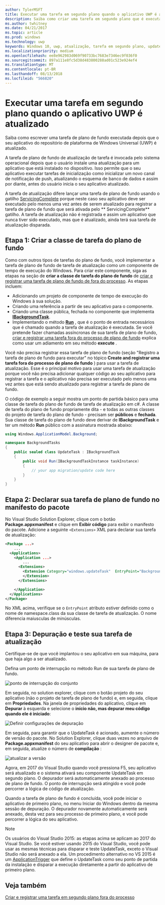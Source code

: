 ```yaml
---
author: TylerMSFT
title: Executar uma tarefa em segundo plano quando o aplicativo UWP é atualizado
description: Saiba como criar uma tarefa em segundo plano que é executada quando seu aplicativo da loja da UWP (Plataforma Universal do Windows) é atualizado.
ms.author: twhitney
ms.date: 04/21/2017
ms.topic: article
ms.prod: windows
ms.technology: uwp
keywords: Windows 10, uwp, atualização, tarefa em segundo plano, updatetask
ms.localizationpriority: medium
ms.openlocfilehash: ee8e962983d069f90733bc7683e7346ec9f036f0
ms.sourcegitcommit: 897a111e8fc5d38d483800288ad01c523e924ef4
ms.translationtype: MT
ms.contentlocale: pt-BR
ms.lasthandoff: 08/13/2018
ms.locfileid: "566820"
---
```

# <a name="run-a-background-task-when-your-uwp-app-is-updated"></a>Executar uma tarefa em segundo plano quando o aplicativo UWP é atualizado

Saiba como escrever uma tarefa de plano de fundo executada depois que o seu aplicativo do repositório de plataforma de Windows Universal (UWP) é atualizado.

A tarefa de plano de fundo de atualização de tarefa é invocada pelo sistema operacional depois que o usuário instale uma atualização para um aplicativo que está instalado no dispositivo. Isso permite que o seu aplicativo executar tarefas de inicialização como inicializar um novo canal de notificação de push, atualizando o esquema de banco de dados e assim por diante, antes do usuário inicia o seu aplicativo atualizado.

A tarefa de atualização difere lançar uma tarefa de plano de fundo usando o gatilho [ServicingComplete](https://docs.microsoft.com/uwp/api/Windows.ApplicationModel.Background.SystemTriggerType) porque neste caso seu aplicativo deve ser executado pelo menos uma vez antes de serem atualizado para registrar a tarefa de plano de fundo que será ativada pelo ** ServicingComplete** gatilho.  A tarefa de atualização não é registrada e assim um aplicativo que nunca tiver sido executado, mas que é atualizado, ainda terá sua tarefa de atualização disparada.

## <a name="step-1-create-the-background-task-class"></a>Etapa 1: Criar a classe de tarefa do plano de fundo

Como com outros tipos de tarefas do plano de fundo, você implementar a tarefa de plano de fundo de tarefa de atualização como um componente de tempo de execução do Windows. Para criar este componente, siga as etapas na seção de **criar a classe de tarefa do plano de fundo** de [criar e registrar uma tarefa de plano de fundo de fora do processo](https://docs.microsoft.com/windows/uwp/launch-resume/create-and-register-a-background-task). As etapas incluem:

- Adicionando um projeto de componente de tempo de execução do Windows à sua solução.
- Criando uma referência a partir de seu aplicativo para o componente.
- Criando uma classe pública, fechada no componente que implementa [**IBackgroundTask**](https://msdn.microsoft.com/library/windows/apps/br224794).
- Implementando o método [**Run**](https://msdn.microsoft.com/library/windows/apps/br224811) , que é o ponto de entrada necessários que é chamado quando a tarefa de atualização é executada. Se você pretende fazer chamadas assíncronas de sua tarefa de plano de fundo, [criar e registrar uma tarefa fora do processo de plano de fundo](https://docs.microsoft.com/windows/uwp/launch-resume/create-and-register-a-background-task) explica como usar um adiamento em seu método **execute** .

Você não precisa registrar essa tarefa de plano de fundo (seção "Registro a tarefa de plano de fundo para executar" no tópico **Create and registrar uma tarefa fora do processo de plano de fundo** ) para usar a tarefa de atualização. Esse é o principal motivo para usar uma tarefa de atualização porque você não precisa adicionar qualquer código ao seu aplicativo para registrar a tarefa e o aplicativo não precisa ser executado pelo menos uma vez antes que está sendo atualizado para registrar a tarefa de plano de fundo.

O código de exemplo a seguir mostra um ponto de partida básico para uma classe de tarefa do plano de fundo de tarefa de atualização em c#. A classe de tarefa do plano de fundo propriamente dita - e todas as outras classes do projeto de tarefa do plano de fundo - precisam ser **públicos** e **fechada**. Sua classe de tarefa do plano de fundo deve derivar de **IBackgroundTask** e ter um método **Run** público com a assinatura mostrada abaixo:

```cs
using Windows.ApplicationModel.Background;

namespace BackgroundTasks
{
    public sealed class UpdateTask : IBackgroundTask
    {
        public void Run(IBackgroundTaskInstance taskInstance)
        {
            // your app migration/update code here
        }
    }
}
```

## <a name="step-2-declare-your-background-task-in-the-package-manifest"></a>Etapa 2: Declarar sua tarefa de plano de fundo no manifesto do pacote

No Visual Studio Solution Explorer, clique com o botão **Package.appxmanifest** e clique em **Exibir código** para exibir o manifesto do pacote. Adicione a seguinte `<Extensions>` XML para declarar sua tarefa de atualização:

```XML
<Package ...>
    ...
  <Applications>  
    <Application ...>  
        ...
      <Extensions>  
        <Extension Category="windows.updateTask"  EntryPoint="BackgroundTasks.UpdateTask">  
        </Extension>  
      </Extensions>

    </Application>  
  </Applications>  
</Package>
```

No XML acima, verifique se o `EntryPoint` atributo estiver definido como o nome de namespace.class da sua classe de tarefa de atualização. O nome diferencia maiusculas de minúsculas.

## <a name="step-3-debugtest-your-update-task"></a>Etapa 3: Depuração e teste sua tarefa de atualização

Certifique-se de que você implantou o seu aplicativo em sua máquina, para que haja algo a ser atualizado.

Defina um ponto de interrupção no método Run de sua tarefa de plano de fundo.

![ponto de interrupção do conjunto](images/run-func-breakpoint.png)

Em seguida, no solution explorer, clique com o botão projeto do seu aplicativo (não o projeto de tarefa de plano de fundo) e, em seguida, clique em **Propriedades**. Na janela de propriedades do aplicativo, clique em **Depurar** à esquerda e selecione o **início não, mas depurar meu código quando ele é iniciado**:

![Definir configurações de depuração](images/do-not-launch-but-debug.png)

Em seguida, para garantir que o UpdateTask é acionado, aumente o número de versão do pacote. No Solution Explorer, clique duas vezes no arquivo de **Package.appxmanifest** do seu aplicativo para abrir o designer de pacote e, em seguida, atualize o número de **compilação** :

![atualizar a versão](images/bump-version.png)

Agora, em 2017 do Visual Studio quando você pressiona F5, seu aplicativo será atualizado e o sistema ativará seu componente UpdateTask em segundo plano. O depurador será automaticamente anexado ao processo de plano de fundo. O ponto de interrupção será atingido e você pode percorrer a lógica de código de atualização.

Quando a tarefa de plano de fundo é concluída, você pode iniciar o aplicativo de primeiro plano, no menu Iniciar do Windows dentro da mesma sessão de depuração. O depurador novamente automaticamente será anexado, desta vez para seu processo de primeiro plano, e você pode percorrer a lógica do seu aplicativo.

> [!NOTE]
> Os usuários do Visual Studio 2015: as etapas acima se aplicam ao 2017 do Visual Studio. Se você estiver usando 2015 do Visual Studio, você pode usar as mesmas técnicas para disparar e teste UpdateTask, exceto o Visual Studio não será anexado a ela. Um procedimento alternativo no VS 2015 é um [ApplicationTrigger](https://docs.microsoft.com/windows/uwp/launch-resume/trigger-background-task-from-app) que define o UpdateTask como seu ponto de partida da instalação e disparar a execução diretamente a partir do aplicativo de primeiro plano.

## <a name="see-also"></a>Veja também

[Criar e registrar uma tarefa em segundo plano fora do processo](https://docs.microsoft.com/windows/uwp/launch-resume/create-and-register-a-background-task)
